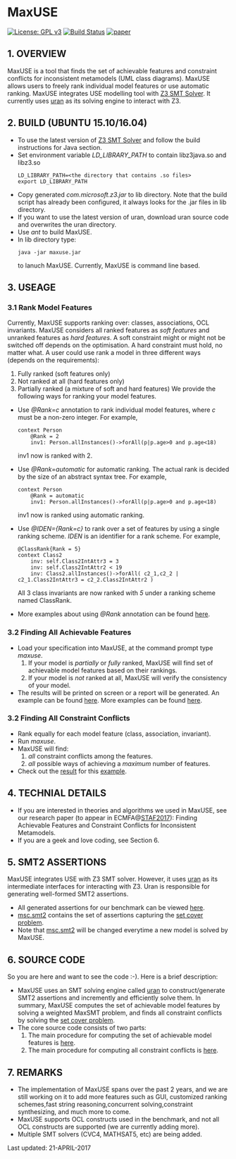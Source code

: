 # MaxUSE
[![License: GPL v3](https://img.shields.io/badge/License-GPL%20v3-blue.svg)](http://www.gnu.org/licenses/gpl-3.0) [![Build Status](https://travis-ci.org/classicwuhao/maxuse.svg?branch=master)](https://travis-ci.org/classicwuhao/maxuse) [![paper](https://img.shields.io/badge/paper(preprint)-ecmfa%202017-f39C12.svg)](http://www.cs.nuim.ie/~haowu/pubs/ECMFA2017/ecmfa.pdf)

## 1. OVERVIEW
MaxUSE is a tool that finds the set of achievable features and constraint conflicts for inconsistent metamodels (UML class diagrams). MaxUSE allows users to freely rank individual model features or use automatic ranking. MaxUSE integrates USE modelling tool with [Z3 SMT Solver](https://github.com/Z3Prover/z3). It currently uses [uran](https://github.com/classicwuhao/uran) as its solving engine to interact with Z3.

## 2. BUILD (UBUNTU 15.10/16.04)
* To use the latest version of [Z3 SMT Solver](https://github.com/Z3Prover/z3) and follow the build instructions for Java section.
* Set environment variable *LD_LIBRARY_PATH* to contain libz3java.so and libz3.so
	```
	LD_LIBRARY_PATH=<the directory that contains .so files>
	export LD_LIBRARY_PATH
	```
* Copy generated *com.microsoft.z3.jar* to lib directory. Note that the build script has already been configured, it always looks for the .jar files in lib directory.
* If you want to use the latest version of uran, download uran source code and overwrites the uran directory.
* Use *ant* to build MaxUSE.
* In lib directory type:
	```
	java -jar maxuse.jar
	```  
	to lanuch MaxUSE. Currently, MaxUSE is command line based.
	
## 3. USEAGE

### 3.1 Rank Model Features
Currently, MaxUSE supports ranking over: classes, associations, OCL invariants. MaxUSE considers all ranked features as *soft features* and unranked features as *hard features*. A soft constraint might or might not be switched off depends on the optimisation. A hard constraint must hold, no matter what. A user could use rank a model in three different ways (depends on the requirements):
  1. Fully ranked (soft features only)
  2. Not ranked at all (hard features only) 
  3. Partially ranked (a mixture of soft and hard features)
We provide the following ways for ranking your model features.
* Use *@Rank=c* annotation to rank individual model features, where *c* must be a non-zero integer. For example,
	```
	context Person
		@Rank = 2 
		inv1: Person.allInstances()->forAll(p|p.age>0 and p.age<18)
	```
	inv1 now is ranked with 2.
	
* Use *@Rank=automatic* for automatic ranking. The actual rank is decided by the size of an abstract syntax tree. For example,
	```
	context Person
		@Rank = automatic
		inv1: Person.allInstances()->forAll(p|p.age>0 and p.age<18)
	```
	inv1 now is ranked using automatic ranking.	
	
* Use *@IDEN={Rank=c}* to rank over a set of features by using a single ranking scheme. *IDEN* is an identifier for a rank scheme. For example, 
	```
	@ClassRank{Rank = 5}
	context Class2
		inv: self.Class2IntAttr3 = 3
		inv: self.Class2IntAttr2 < 19
		inv: Class2.allInstances()->forAll( c2_1,c2_2 | c2_1.Class2IntAttr3 = c2_2.Class2IntAttr2 ) 
	```	
	All 3 class invariants are now ranked with *5* under a ranking scheme named ClassRank.
	
* More examples about using *@Rank* annotation can be found [here](maxuse_examples/).

### 3.2 Finding All Achievable Features
* Load your specification into MaxUSE, at the command prompt type *maxuse*.
	1. If your model is *partially* or *fully* ranked, MaxUSE will find set of achievable model features based on their rankings.
	2. If your model is *not* ranked at all, MaxUSE will verify the consistency of your model.
* The results will be printed on screen or a report will be generated. An example can be found [here](http://htmlpreview.github.io/?https://github.com/classicwuhao/maxuse/blob/master/lib/html/UNIVERSITY.html). More examples can be found [here](lib/html/).

### 3.2 Finding All Constraint Conflicts
* Rank equally for each model feature (class, association, invariant).
* Run *maxuse*.
* MaxUSE will find:
   1. *all* constraint conflicts among the features.
   2. *all* possible ways of achieving a *maximum* number of features. 
* Check out the [result](http://htmlpreview.github.io/?https://github.com/classicwuhao/maxuse/blob/master/lib/html/DisjointSubclasses.html) for this [example](https://github.com/classicwuhao/maxuse/blob/master/maxuse_examples/benchmark/GroupA/DisjointSubclasses_weight_equal.use).

## 4. TECHNIAL DETAILS
* If you are interested in theories and algorithms we used in MaxUSE, see our research paper (to appear in ECMFA@[STAF2017](http://www.informatik.uni-marburg.de/staf2017/)): Finding Achievable Features and Constraint Conflicts for Inconsistent Metamodels.
* If you are a geek and love coding, see Section 6.
   		   
## 5. SMT2 ASSERTIONS
MaxUSE integrates USE with Z3 SMT solver. However, it uses [uran](https://github.com/classicwuhao/uran) as its intermediate interfaces for interacting with Z3. Uran is responsible for generating well-formed SMT2 assertions.
* All generated assertions for our benchmark can be viewed [here](maxuse_examples/benchmark/smt2).
* [msc.smt2](maxuse_examples/benchmark/smt2/msc.smt2) contains the set of assertions capturing the [set cover problem](https://en.wikipedia.org/wiki/Set_cover_problem).
* Note that [msc.smt2](maxuse_examples/benchmark/smt2/msc.smt2) will be changed everytime a new model is solved by MaxUSE.

## 6. SOURCE CODE
So you are here and want to see the code :-). Here is a brief description: 
* MaxUSE uses an SMT solving engine called [uran](https://github.com/classicwuhao/uran) to construct/generate SMT2 assertions and incremently and efficiently solve them. In summary, MaxUSE computes the set of achievable model features by solving a weighted MaxSMT problem, and finds all constraint conflicts by solving the [set cover problem](https://en.wikipedia.org/wiki/Set_cover_problem).
* The core source code consists of two parts:
	1. The main procedure for computing the set of achievable model features is [here](src/main/org/tzi/use/uran/visitor).
	2. The main procedure for computing all constraint conflicts is [here](src/main/org/tzi/use/uran/msc).

## 7. REMARKS
* The implementation of MaxUSE spans over the past 2 years, and we are still working on it to add more features such as GUI, customized ranking schemes,fast string reasoning,concurrent solving,constraint synthesizing, and much more to come.
* MaxUSE supports OCL constructs used in the benchmark, and not all OCL constructs are supported (we are currently adding more). 
* Multiple SMT solvers (CVC4, MATHSAT5, etc) are being added.

Last updated: 21-APRIL-2017
